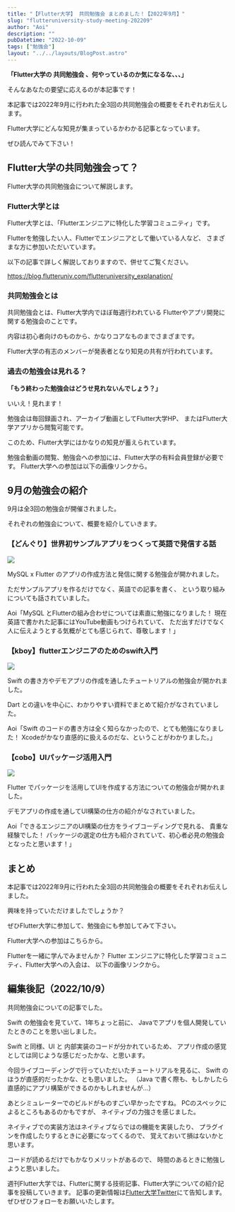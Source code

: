 ```yaml
---
title: "【Flutter大学】 共同勉強会 まとめました！【2022年9月】"
slug: "flutteruniversity-study-meeting-202209"
author: "Aoi"
description: ""
pubDatetime: "2022-10-09"
tags: ["勉強会"]
layout: "../../layouts/BlogPost.astro"
---
```


**「Flutter大学の 共同勉強会 、何やっているのか気になるな、、、」**

そんなあなたの要望に応えるのが本記事です！

本記事では2022年9月に行われた全3回の共同勉強会の概要をそれぞれお伝えします。

Flutter大学にどんな知見が集まっているかわかる記事となっています。

ぜひ読んでみて下さい！

## Flutter大学の共同勉強会って？

Flutter大学の共同勉強会について解説します。

### Flutter大学とは

Flutter大学とは、「Flutterエンジニアに特化した学習コミュニティ」です。

Flutterを勉強したい人、Flutterでエンジニアとして働いている人など、
さまざまな方に参加いただいています。

以下の記事で詳しく解説しておりますので、併せてご覧ください。

https://blog.flutteruniv.com/flutteruniversity_explanation/

### 共同勉強会とは

共同勉強会とは、Flutter大学内でほぼ毎週行われている
Flutterやアプリ開発に関する勉強会のことです。

内容は初心者向けのものから、かなりコアなものまでさまざまです。

Flutter大学の有志のメンバーが発表者となり知見の共有が行われています。

### 過去の勉強会は見れる？

**「もう終わった勉強会はどうせ見れないんでしょう？」**

いいえ！見れます！

勉強会は毎回録画され、アーカイブ動画としてFlutter大学HP、
またはFlutter大学アプリから閲覧可能です。

このため、Flutter大学にはかなりの知見が蓄えられています。

勉強会動画の閲覧、勉強会への参加には、Flutter大学の有料会員登録が必要です。
Flutter大学への参加は以下の画像リンクから。

## 9月の勉強会の紹介

9月は全3回の勉強会が開催されました。

それぞれの勉強会について、概要を紹介していきます。

### **【どんぐり】世界初サンプルアプリをつくって英語で発信する話**

![](https://blog.flutteruniv.com/wp-content/uploads/2022/10/20221009_mysql.png)

MySQL x Flutter のアプリの作成方法と発信に関する勉強会が開かれました。

ただサンプルアプリを作るだけでなく、英語での記事を書く、
という取り組みについても話されていました。

Aoi「MySQL とFlutterの組み合わせについては素直に勉強になりました！
現在英語で書かれた記事にはYouTube動画もつけられていて、
ただ出すだけでなく人に伝えようとする気概がとても感じられて、尊敬します！」

### **【kboy】flutterエンジニアのためのswift入門**

![](https://blog.flutteruniv.com/wp-content/uploads/2022/10/20221009_swift.png)

Swift の書き方やデモアプリの作成を通したチュートリアルの勉強会が開かれました。

Dart との違いを中心に、わかりやすい資料でまとめて紹介がなされていました。

Aoi「Swift のコードの書き方は全く知らなかったので、とても勉強になりました！
Xcodeがかなり直感的に扱えるのだな、ということがわかりました。」

### **【cobo】UIパッケージ活用入門**

![](https://blog.flutteruniv.com/wp-content/uploads/2022/10/20221009_ui.png)

Flutter でパッケージを活用してUIを作成する方法についての勉強会が開かれました。

デモアプリの作成を通してUI構築の仕方の紹介がなされていました。

Aoi「できるエンジニアのUI構築の仕方をライブコーディングで見れる、
貴重な経験でした！
パッケージの選定の仕方も紹介されていて、初心者必見の勉強会となったと思います！」

## まとめ

本記事では2022年9月に行われた全3回の共同勉強会の概要をそれぞれお伝えしました。

興味を持っていただけましたでしょうか？

ぜひFlutter大学に参加して、勉強会にも参加してみて下さい。

Flutter大学への参加はこちらから。

Flutterを一緒に学んでみませんか？
Flutter エンジニアに特化した学習コミュニティ、Flutter大学への入会は、
以下の画像リンクから。

## 編集後記（2022/10/9）

共同勉強会についての記事でした。

Swift の勉強会を見ていて、1年ちょっと前に、
Javaでアプリを個人開発していたときのことを思い出しました。

Swift と同様、UI と 内部実装のコードが分かれているため、
アプリ作成の感覚としては同じような感じだったかな、と思います。

今回ライブコーディングで行っていただいたチュートリアルを見るに、
Swift のほうが直感的だったかな、とも思いました。
（Java で書く際も、もしかしたら直感的にアプリ構築ができるのかもしれませんが...）

あとシミュレーターでのビルドがものすごい早かったですね。
PCのスペックによるところもあるのかもですが、
ネイティブの力強さを感じました。

ネイティブでの実装方法はネイティブならではの機能を実装したり、
プラグインを作成したりするときに必要になってくるので、
覚えておいて損はないかと思います。

コードが読めるだけでもかなりメリットがあるので、
時間のあるときに勉強しようと思いました。

週刊Flutter大学では、Flutterに関する技術記事、Flutter大学についての紹介記事を投稿していきます。
記事の更新情報は[Flutter大学Twitter](https://twitter.com/FlutterUniv)にて告知します。
ぜひぜひフォローをお願いいたします。